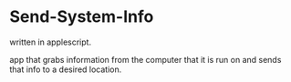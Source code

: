 # Send-System-Info

written in applescript.

app that grabs information from the computer that it is run on and sends that info to a desired location.
